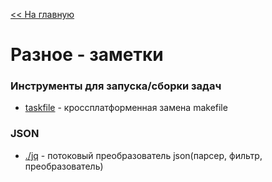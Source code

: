 [<< На главную](../README.md)

# Разное - заметки

### Инструменты для запуска/сборки задач
- [taskfile](https://taskfile.dev/) - кроссплатформенная замена makefile

### JSON
- [./jq](https://jqlang.github.io/jq/) - потоковый преобразователь json(парсер, фильтр, преобразователь) 
